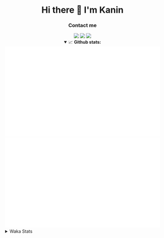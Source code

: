 <div align="center">
 <h1>Hi there 👋 I'm Kanin</h1>
 <h3>Contact me</h3>
 <a href="mailto:im@kanin.dev"><img src="https://img.shields.io/badge/gmail-%23D14836.svg?&style=for-the-badge&logo=gmail&logoColor=white"/></a>
 <a href="https://twitter.com/KaninTwt"><img src="https://img.shields.io/badge/twitter-%231DA1F2.svg?&style=for-the-badge&logo=twitter&logoColor=white"/></a>
 <a href="https://www.linkedin.com/in/KaninDev"><img src="https://img.shields.io/badge/linkedin-%230077B5.svg?&style=for-the-badge&logo=linkedin&logoColor=white"/></a>
<details open>
  <summary>📈 <b>Github stats:</b></summary>
  <img src="https://github.com/Kanin/Kanin/blob/master/scripts/GitHubStats/generated/overview.svg"/>
  <img src="https://github.com/Kanin/Kanin/blob/master/scripts/GitHubStats/generated/languages.svg"/>
</details>
</div>

<details>
 <summary>Waka Stats</summary>

<!--START_SECTION:waka-->
![Code Time](http://img.shields.io/badge/Code%20Time-2%2C578%20hrs%2049%20mins-blue)

![Profile Views](http://img.shields.io/badge/Profile%20Views-0-blue)

![Lines of code](https://img.shields.io/badge/From%20Hello%20World%20I%27ve%20Written-772.4%20thousand%20lines%20of%20code-blue)

**🐱 My GitHub Data** 

> 📦 181.1 kB Used in GitHub's Storage 
 > 
> 🏆 59 Contributions in the Year 2025
 > 
> 🚫 Not Opted to Hire
 > 
> 📜 28 Public Repositories 
 > 
> 🔑 18 Private Repositories 
 > 
**I'm an Early 🐤** 

```text
🌞 Morning                3005 commits        ███████░░░░░░░░░░░░░░░░░░   27.77 % 
🌆 Daytime                3186 commits        ███████░░░░░░░░░░░░░░░░░░   29.44 % 
🌃 Evening                3114 commits        ███████░░░░░░░░░░░░░░░░░░   28.77 % 
🌙 Night                  1517 commits        ████░░░░░░░░░░░░░░░░░░░░░   14.02 % 
```
📅 **I'm Most Productive on Monday** 

```text
Monday                   2083 commits        █████░░░░░░░░░░░░░░░░░░░░   19.25 % 
Tuesday                  1566 commits        ████░░░░░░░░░░░░░░░░░░░░░   14.47 % 
Wednesday                1082 commits        ██░░░░░░░░░░░░░░░░░░░░░░░   10.00 % 
Thursday                 1671 commits        ████░░░░░░░░░░░░░░░░░░░░░   15.44 % 
Friday                   1808 commits        ████░░░░░░░░░░░░░░░░░░░░░   16.71 % 
Saturday                 1043 commits        ██░░░░░░░░░░░░░░░░░░░░░░░   09.64 % 
Sunday                   1569 commits        ████░░░░░░░░░░░░░░░░░░░░░   14.50 % 
```


📊 **This Week I Spent My Time On** 

```text
🕑︎ Time Zone: America/New_York

💬 Programming Languages: 
Python                   5 hrs 9 mins        █████████████░░░░░░░░░░░░   51.29 % 
TypeScript               2 hrs 47 mins       ███████░░░░░░░░░░░░░░░░░░   27.78 % 
Git Config               1 hr 1 min          ███░░░░░░░░░░░░░░░░░░░░░░   10.17 % 
Markdown                 23 mins             █░░░░░░░░░░░░░░░░░░░░░░░░   03.84 % 
Other                    14 mins             █░░░░░░░░░░░░░░░░░░░░░░░░   02.35 % 

🔥 Editors: 
VS Code                  9 hrs 23 mins       ███████████████████████░░   93.20 % 
PyCharm                  41 mins             ██░░░░░░░░░░░░░░░░░░░░░░░   06.80 % 

🐱‍💻 Projects: 
ReactDjango              8 hrs 47 mins       ██████████████████████░░░   87.37 % 
NailaDjango              40 mins             ██░░░░░░░░░░░░░░░░░░░░░░░   06.63 % 
To upload                25 mins             █░░░░░░░░░░░░░░░░░░░░░░░░   04.15 % 
Site                     10 mins             ░░░░░░░░░░░░░░░░░░░░░░░░░   01.69 % 
APIServer                0 secs              ░░░░░░░░░░░░░░░░░░░░░░░░░   00.16 % 

💻 Operating System: 
Windows                  10 hrs 4 mins       █████████████████████████   100.00 % 
```

**I Mostly Code in Python** 

```text
Python                   33 repos            ████████████████░░░░░░░░░   63.46 % 
Java                     7 repos             ███░░░░░░░░░░░░░░░░░░░░░░   13.46 % 
TypeScript               4 repos             ██░░░░░░░░░░░░░░░░░░░░░░░   07.69 % 
HTML                     3 repos             █░░░░░░░░░░░░░░░░░░░░░░░░   05.77 % 
Kotlin                   1 repo              ░░░░░░░░░░░░░░░░░░░░░░░░░   01.92 % 
```



**Timeline**

![Lines of Code chart](https://raw.githubusercontent.com/Kanin/Kanin/master/assets/bar_graph.png)


 Last Updated on 23/02/2025 16:05:16 UTC
<!--END_SECTION:waka-->
</details>
